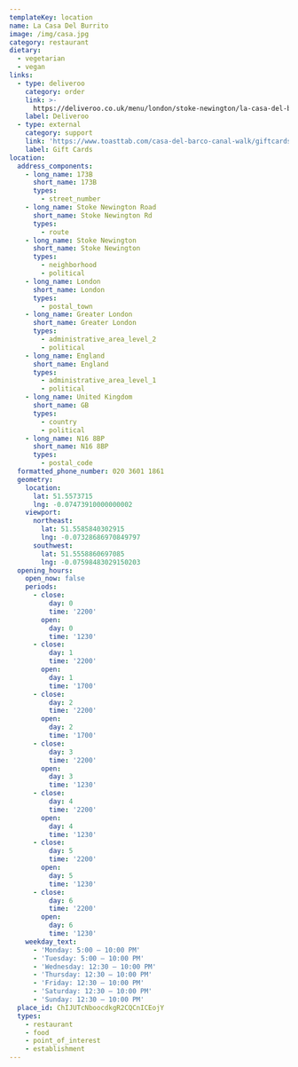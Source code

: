 ```yaml
---
templateKey: location
name: La Casa Del Burrito
image: /img/casa.jpg
category: restaurant
dietary:
  - vegetarian
  - vegan
links:
  - type: deliveroo
    category: order
    link: >-
      https://deliveroo.co.uk/menu/london/stoke-newington/la-casa-del-burrito?utm_medium=affiliate&utm_source=google_maps_link
    label: Deliveroo
  - type: external
    category: support
    link: 'https://www.toasttab.com/casa-del-barco-canal-walk/giftcards'
    label: Gift Cards
location:
  address_components:
    - long_name: 173B
      short_name: 173B
      types:
        - street_number
    - long_name: Stoke Newington Road
      short_name: Stoke Newington Rd
      types:
        - route
    - long_name: Stoke Newington
      short_name: Stoke Newington
      types:
        - neighborhood
        - political
    - long_name: London
      short_name: London
      types:
        - postal_town
    - long_name: Greater London
      short_name: Greater London
      types:
        - administrative_area_level_2
        - political
    - long_name: England
      short_name: England
      types:
        - administrative_area_level_1
        - political
    - long_name: United Kingdom
      short_name: GB
      types:
        - country
        - political
    - long_name: N16 8BP
      short_name: N16 8BP
      types:
        - postal_code
  formatted_phone_number: 020 3601 1861
  geometry:
    location:
      lat: 51.5573715
      lng: -0.07473910000000002
    viewport:
      northeast:
        lat: 51.5585840302915
        lng: -0.07328686970849797
      southwest:
        lat: 51.5558860697085
        lng: -0.07598483029150203
  opening_hours:
    open_now: false
    periods:
      - close:
          day: 0
          time: '2200'
        open:
          day: 0
          time: '1230'
      - close:
          day: 1
          time: '2200'
        open:
          day: 1
          time: '1700'
      - close:
          day: 2
          time: '2200'
        open:
          day: 2
          time: '1700'
      - close:
          day: 3
          time: '2200'
        open:
          day: 3
          time: '1230'
      - close:
          day: 4
          time: '2200'
        open:
          day: 4
          time: '1230'
      - close:
          day: 5
          time: '2200'
        open:
          day: 5
          time: '1230'
      - close:
          day: 6
          time: '2200'
        open:
          day: 6
          time: '1230'
    weekday_text:
      - 'Monday: 5:00 – 10:00 PM'
      - 'Tuesday: 5:00 – 10:00 PM'
      - 'Wednesday: 12:30 – 10:00 PM'
      - 'Thursday: 12:30 – 10:00 PM'
      - 'Friday: 12:30 – 10:00 PM'
      - 'Saturday: 12:30 – 10:00 PM'
      - 'Sunday: 12:30 – 10:00 PM'
  place_id: ChIJUTcNboocdkgR2CQCnICEojY
  types:
    - restaurant
    - food
    - point_of_interest
    - establishment
---
```

